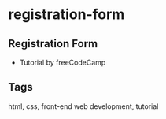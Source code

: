 # registration-form

## Registration Form
- Tutorial by freeCodeCamp

## Tags
html, css, front-end web development, tutorial
